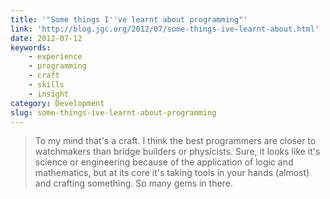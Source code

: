 ```yaml
---
title: '"Some things I''ve learnt about programming"'
link: 'http://blog.jgc.org/2012/07/some-things-ive-learnt-about.html'
date: 2012-07-12
keywords:
    - experience
    - programming
    - craft
    - skills
    - insight
category: Development
slug: some-things-ive-learnt-about-programming
---
```


> To my mind that's a craft. I think the best programmers are closer to watchmakers than bridge
> builders or physicists. Sure, it looks like it's science or engineering because of the application
> of logic and mathematics, but at its core it's taking tools in your hands (almost) and crafting
> something. So many gems in there.

